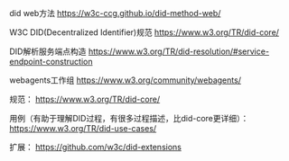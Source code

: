 

did web方法
https://w3c-ccg.github.io/did-method-web/


W3C DID(Decentralized Identifier)规范
https://www.w3.org/TR/did-core/


DID解析服务端点构造
https://www.w3.org/TR/did-resolution/#service-endpoint-construction

webagents工作组
https://www.w3.org/community/webagents/

规范：
https://www.w3.org/TR/did-core/

用例（有助于理解DID过程，有很多过程描述，比did-core更详细）：
https://www.w3.org/TR/did-use-cases/


扩展：
https://github.com/w3c/did-extensions